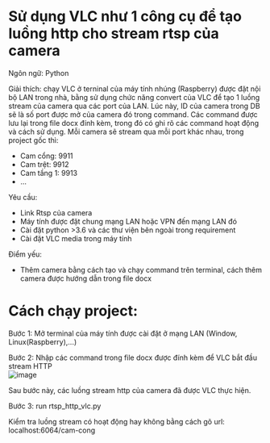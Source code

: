 # Sử dụng VLC như 1 công cụ để tạo luồng http cho stream rtsp của camera  
  
Ngôn ngữ: Python
  
Giải thích: chạy VLC ở terninal của máy tính nhúng (Raspberry) được đặt nội bộ LAN trong nhà, bằng sử dụng chức năng convert của VLC để tạo 1 luồng stream của camera qua các port của LAN. Lúc này, ID của camera trong DB sẽ là số port được mở của camera đó trong command. Các command được lưu lại trong file docx đính kèm, trong đó có ghi rõ các command hoạt động và cách sử dụng. Mỗi camera sẽ stream qua mỗi port khác nhau, trong project gốc thì:  
  - Cam cổng: 9911
  - Cam trệt: 9912
  - Cam tầng 1: 9913
  - ...
  
Yêu cầu:  
  - Link Rtsp của camera
  - Máy tính được đặt chung mạng LAN hoặc VPN đến mạng LAN đó
  - Cài đặt python >3.6 và các thư viện bên ngoài trong requirement
  - Cài đặt VLC media trong máy tính  
  
Điểm yếu:  
  - Thêm camera bằng cách tạo và chạy command trên terminal, cách thêm camera được hướng dẫn trong file docx  
  
# Cách chạy project:  
  
Bước 1: Mở terminal của máy tính được cài đặt ở mạng LAN (Window, Linux(Raspberry),...)  
  
Bước 2: Nhập các command trong file docx được đính kèm để VLC bắt đầu stream HTTP  
![image](https://github.com/nguyenlegialam/rtsp_to_http_vlc/assets/116132135/1a6c12be-baaf-4f12-ba41-4aadd8b379ea)  
  
Sau bước này, các luồng stream http của camera đã được VLC thực hiện. 
  
Bước 3: run rtsp_http_vlc.py  
   
Kiểm tra luồng stream có hoạt động hay không bằng cách gõ url: localhost:6064/cam-cong








